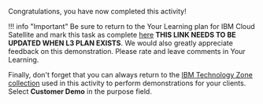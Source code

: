 Congratulations, you have now completed this activity!

!!! info "Important"
    Be sure to return to the Your Learning plan for IBM Cloud Satellite and mark this task as complete <a href="https://yourlearning.ibm.com/activity/PLAN-37F924EAF756" target="_blank">here</a> **THIS LINK NEEDS TO BE UPDATED WHEN L3 PLAN EXISTS**. We would also greatly appreciate feedback on this demonstration. Please rate and leave comments in Your Learning.

Finally, don't forget that you can always return to the <a href="https://techzone.ibm.com/collection/se-l3-ibm-cloud-satellite" target="_blank">IBM Technology Zone collection</a> used in this activity to perform demonstrations for your clients.  Select **Customer Demo** in the purpose field.
